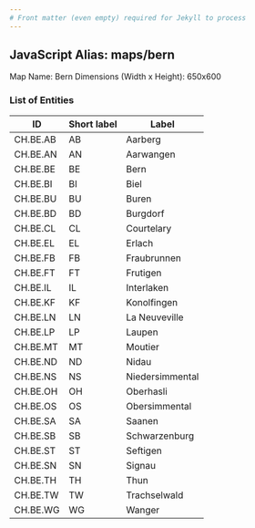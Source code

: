 ```yaml
---
# Front matter (even empty) required for Jekyll to process
---
```


## JavaScript Alias: maps/bern

Map Name: Bern
Dimensions (Width x Height): 650x600





### List of Entities

ID | Short label | Label
---|---|---|
CH.BE.AB|AB|Aarberg
CH.BE.AN|AN|Aarwangen
CH.BE.BE|BE|Bern
CH.BE.BI|BI|Biel
CH.BE.BU|BU|Buren
CH.BE.BD|BD|Burgdorf
CH.BE.CL|CL|Courtelary
CH.BE.EL|EL|Erlach
CH.BE.FB|FB|Fraubrunnen
CH.BE.FT|FT|Frutigen
CH.BE.IL|IL|Interlaken
CH.BE.KF|KF|Konolfingen
CH.BE.LN|LN|La Neuveville
CH.BE.LP|LP|Laupen
CH.BE.MT|MT|Moutier
CH.BE.ND|ND|Nidau
CH.BE.NS|NS|Niedersimmental
CH.BE.OH|OH|Oberhasli
CH.BE.OS|OS|Obersimmental
CH.BE.SA|SA|Saanen
CH.BE.SB|SB|Schwarzenburg
CH.BE.ST|ST|Seftigen
CH.BE.SN|SN|Signau
CH.BE.TH|TH|Thun
CH.BE.TW|TW|Trachselwald
CH.BE.WG|WG|Wanger

